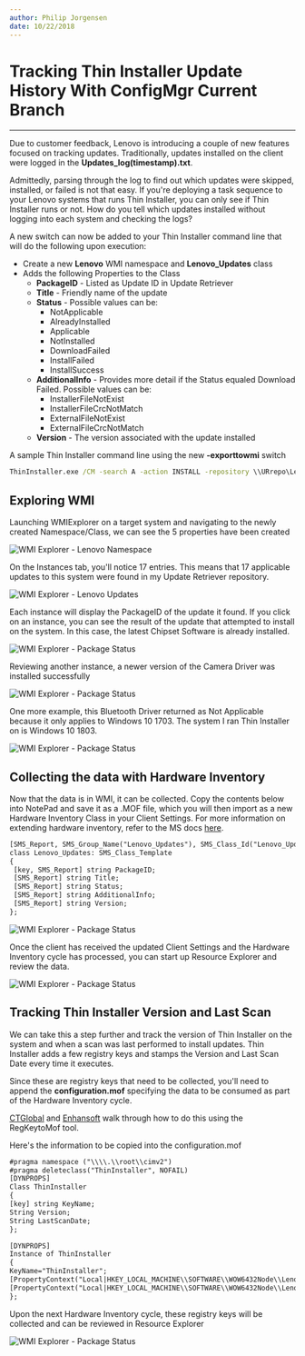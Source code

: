 ```yaml
---
author: Philip Jorgensen
date: 10/22/2018
---
```


# Tracking Thin Installer Update History With ConfigMgr Current Branch

---

Due to customer feedback, Lenovo is introducing a couple of new features focused on tracking updates.  Traditionally, updates installed on the client were logged in the **Updates_log(timestamp).txt**.

Admittedly, parsing through the log to find out which updates were skipped, installed, or failed is not that easy. If you're deploying a task sequence to your Lenovo systems that runs Thin Installer, you can only see if Thin Installer runs or not. How do you tell which updates installed without logging into each system and checking the logs?

A new switch can now be added to your Thin Installer command line that will do the following upon execution:

- Create a new **Lenovo** WMI namespace and **Lenovo_Updates** class
- Adds the following Properties to the Class
  - **PackageID** - Listed as Update ID in Update Retriever
  - **Title** - Friendly name of the update
  - **Status** - Possible values can be:
    - NotApplicable
    - AlreadyInstalled
    - Applicable
    - NotInstalled
    - DownloadFailed
    - InstallFailed
    - InstallSuccess
  - **AdditionalInfo** - Provides more detail if the Status equaled Download Failed.  Possible values can be:
    - InstallerFileNotExist
    - InstallerFileCrcNotMatch
    - ExternalFileNotExist
    - ExternalFileCrcNotMatch
  - **Version** - The version associated with the update installed

A sample Thin Installer command line using the new **-exporttowmi** switch

``` cmd
ThinInstaller.exe /CM -search A -action INSTALL -repository \\URrepo\LenovoUpdates -noicon -includerebootpackages 3 -noreboot -exporttowmi -log "%SystemDrive%\Program Files (x86)\ThinInstaller\Logs"
```

## Exploring WMI

Launching WMIExplorer on a target system and navigating to the newly created Namespace/Class, we can see the 5 properties have been created

![WMI Explorer - Lenovo Namespace](../img/2018/ti_update_history_configmgr/image1.jpg)

On the Instances tab, you'll notice 17 entries. This means that 17 applicable updates to this system were found in my Update Retriever repository.

![WMI Explorer - Lenovo Updates](../img/2018/ti_update_history_configmgr/image2.jpg)

Each instance will display the PackageID of the update it found. If you click on an instance, you can see the result of the update that attempted to install on the system. In this case, the latest Chipset Software is already installed.

![WMI Explorer - Package Status](../img/2018/ti_update_history_configmgr/image3.jpg)

Reviewing another instance, a newer version of the Camera Driver was installed successfully

![WMI Explorer - Package Status](../img/2018/ti_update_history_configmgr/image4.jpg)

One more example, this Bluetooth Driver returned as Not Applicable because it only applies to Windows 10 1703. The system I ran Thin Installer on is Windows 10 1803.

![WMI Explorer - Package Status](../img/2018/ti_update_history_configmgr/image5.jpg)

## Collecting the data with Hardware Inventory

Now that the data is in WMI, it can be collected. Copy the contents below into NotePad and save it as a .MOF file, which you will then import as a new Hardware Inventory Class in your Client Settings.  For more information on extending hardware inventory, refer to the MS docs [here](https://docs.microsoft.com/sccm/core/clients/manage/inventory/extend-hardware-inventory).

``` txt
[SMS_Report, SMS_Group_Name("Lenovo_Updates"), SMS_Class_Id("Lenovo_Updates"),Namespace ("root\\\\Lenovo")]
class Lenovo_Updates: SMS_Class_Template
{
 [key, SMS_Report] string PackageID;
 [SMS_Report] string Title;
 [SMS_Report] string Status;
 [SMS_Report] string AdditionalInfo;
 [SMS_Report] string Version;
};
```
![WMI Explorer - Package Status](../img/2018/ti_update_history_configmgr/image6.jpg)

Once the client has received the updated Client Settings and the Hardware Inventory cycle has processed, you can start up Resource Explorer and review the data.

![WMI Explorer - Package Status](../img/2018/ti_update_history_configmgr/image7.jpg)

## Tracking Thin Installer Version and Last Scan

We can take this a step further and track the version of Thin Installer on the system and when a scan was last performed to install updates. Thin Installer adds a few registry keys and stamps the Version and Last Scan Date every time it executes.

Since these are registry keys that need to be collected, you'll need to append the **configuration.mof** specifying the data to be consumed as part of the Hardware Inventory cycle.

[CTGlobal](http://blog.ctglobalservices.com/configuration-manager-sccm/kea/how-to-get-registry-information-into-hardware-inventory/) and [Enhansoft](https://www.enhansoft.com/blog/how-to-use-regkeytomof) walk through how to do this using the RegKeytoMof tool.

Here's the information to be copied into the configuration.mof

``` txt
#pragma namespace ("\\\\.\\root\\cimv2")
#pragma deleteclass("ThinInstaller", NOFAIL)
[DYNPROPS]
Class ThinInstaller
{
[key] string KeyName;
String Version;
String LastScanDate;
};

[DYNPROPS]
Instance of ThinInstaller
{
KeyName="ThinInstaller";
[PropertyContext("Local|HKEY_LOCAL_MACHINE\\SOFTWARE\\WOW6432Node\\Lenovo\\ThinInstaller|Version"),Dynamic,Provider("RegPropProv")] Version;
[PropertyContext("Local|HKEY_LOCAL_MACHINE\\SOFTWARE\\WOW6432Node\\Lenovo\\ThinInstaller|LastScanDate"),Dynamic,Provider("RegPropProv")] LastScanDate;
};
```

Upon the next Hardware Inventory cycle, these registry keys will be collected and can be reviewed in Resource Explorer

![WMI Explorer - Package Status](../img/2018/ti_update_history_configmgr/image8.jpg)
